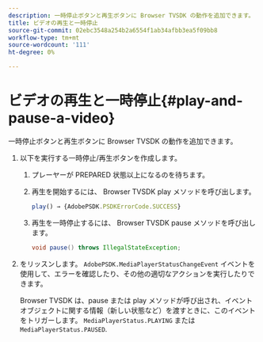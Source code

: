 ```yaml
---
description: 一時停止ボタンと再生ボタンに Browser TVSDK の動作を追加できます。
title: ビデオの再生と一時停止
source-git-commit: 02ebc3548a254b2a6554f1ab34afbb3ea5f09bb8
workflow-type: tm+mt
source-wordcount: '111'
ht-degree: 0%

---
```


# ビデオの再生と一時停止{#play-and-pause-a-video}

一時停止ボタンと再生ボタンに Browser TVSDK の動作を追加できます。

1. 以下を実行する一時停止/再生ボタンを作成します。
   1. プレーヤーが PREPARED 状態以上になるのを待ちます。
   1. 再生を開始するには、 Browser TVSDK play メソッドを呼び出します。

      ```js
      play() → {AdobePSDK.PSDKErrorCode.SUCCESS}
      ```

   1. 再生を一時停止するには、 Browser TVSDK pause メソッドを呼び出します。

      ```java
      void pause() throws IllegalStateException;
      ```

1. をリッスンします。 `AdobePSDK.MediaPlayerStatusChangeEvent` イベントを使用して、エラーを確認したり、その他の適切なアクションを実行したりできます。

   Browser TVSDK は、pause または play メソッドが呼び出され、イベントオブジェクトに関する情報（新しい状態など）を渡すときに、このイベントをトリガーします。 `MediaPlayerStatus.PLAYING` または `MediaPlayerStatus.PAUSED`.
